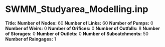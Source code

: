 # SWMM_Studyarea_Modelling.inp
**Title:** 
**Number of Nodes:** 60
**Number of Links:** 60
**Number of Pumps:** 0
**Number of Weirs:** 0
**Number of Orifices:** 0
**Number of Outfalls:** 8
**Number of Storages:** 0
**Number of Outlets:** 0
**Number of Subcatchments:** 50
**Number of Raingages:** 1
